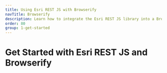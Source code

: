 ```yaml
---
title: Using Esri REST JS with Browserify
navTitle: Browserify
description: Learn how to integrate the Esri REST JS library into a Browserify based workflow.
order: 80
group: 1-get-started
---
```


# Get Started with Esri REST JS and Browserify
